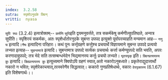 ```yaml
---
index:  3.2.58
sutra:  स्पृशोऽनुदके क्विन्
vritti:  nyasa
---
```


`सुपि स्थः` (3.2.4) इत्यत्रोक्तम्-- `कर्मणि` `सुपि`इति द्वयमनुवर्त्तते, तत्र सकर्मकेषु कर्मणीत्युपतिष्ठते, अन्यत्र सुपीति। स्पृशिरयं सकर्मकः, अतः स्पृशेर्धातोरनुदके सुबन्त उपपद इत्युक्ते पूर्वापरव्याहति मन्यमान आह-- `ननु च` इत्यादि।`नैषः` इत्यादिना परिहारः। कथं पुनः कर्त्तृग्रहणे कर्त्तुश्च प्रचयार्थे विज्ञायमाने सुबन्त उपपदे प्रत्ययो लभ्यत इत्याह-- `सुबन्तमात्रे` इत्यादि। सुबन्तमात्र उपपदे सत्येकः प्रचयार्थः कर्त्ता कर्मण्युपपदे सति भवति, अपरः करणादावुपपदे; तत्र भेदे सति तत्सम्बन्धभेदेन भिद्यमानस्य कर्त्तुः प्रचयो लभ्यते। `घृतस्पृक्` इति। `क्विन्प्रत्ययस्य कुः` इत्यादि। `क्विप्रत्ययस्य कुः` इत्युच्यमाने क्विपोऽपि ग्रहणं स्यात्,अतो नकारोऽनुबध्यते। प्रकृतेराद्युदात्तार्थो नकारो न भवित; स्पृशेरेकाच्त्वात्,तत्स्वरेणैव सिद्धत्वात्। ककारो गुणप्रतिषेधार्थः, वकारः `वेरपृक्तस्य` (6.1.67) इति विशेषणार्थः।।

